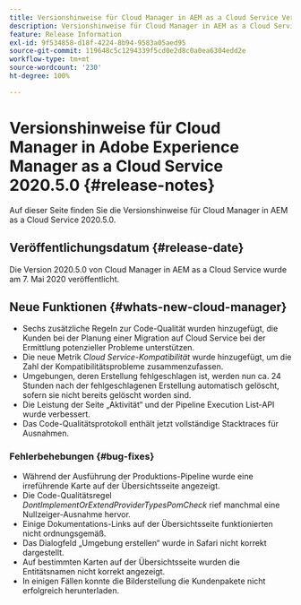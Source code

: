 ```yaml
---
title: Versionshinweise für Cloud Manager in AEM as a Cloud Service Version 2020.5.0
description: Versionshinweise für Cloud Manager in AEM as a Cloud Service Version 2020.5.0
feature: Release Information
exl-id: 9f534858-d18f-4224-8b94-9583a05aed95
source-git-commit: 119648c5c1294339f5cd0e2d8c0a0ea6304edd2e
workflow-type: tm+mt
source-wordcount: '230'
ht-degree: 100%

---
```


# Versionshinweise für Cloud Manager in Adobe Experience Manager as a Cloud Service 2020.5.0 {#release-notes}

Auf dieser Seite finden Sie die Versionshinweise für Cloud Manager in AEM as a Cloud Service 2020.5.0.

## Veröffentlichungsdatum {#release-date}

Die Version 2020.5.0 von Cloud Manager in AEM as a Cloud Service wurde am 7. Mai 2020 veröffentlicht.

## Neue Funktionen {#whats-new-cloud-manager}

* Sechs zusätzliche Regeln zur Code-Qualität wurden hinzugefügt, die Kunden bei der Planung einer Migration auf Cloud Service bei der Ermittlung potenzieller Probleme unterstützen.
* Die neue Metrik *Cloud Service-Kompatibilität* wurde hinzugefügt, um die Zahl der Kompatibilitätsprobleme zusammenzufassen.
* Umgebungen, deren Erstellung fehlgeschlagen ist, werden nun ca. 24 Stunden nach der fehlgeschlagenen Erstellung automatisch gelöscht, sofern sie nicht bereits gelöscht worden sind.
* Die Leistung der Seite „Aktivität“ und der Pipeline Execution List-API wurde verbessert.
* Das Code-Qualitätsprotokoll enthält jetzt vollständige Stacktraces für Ausnahmen.

### Fehlerbehebungen  {#bug-fixes}

* Während der Ausführung der Produktions-Pipeline wurde eine irreführende Karte auf der Übersichtsseite angezeigt.
* Die Code-Qualitätsregel *DontImplementOrExtendProviderTypesPomCheck* rief manchmal eine Nullzeiger-Ausnahme hervor.
* Einige Dokumentations-Links auf der Übersichtsseite funktionierten nicht ordnungsgemäß.
* Das Dialogfeld „Umgebung erstellen“ wurde in Safari nicht korrekt dargestellt.
* Auf bestimmten Karten auf der Übersichtsseite wurden die Entitätsnamen nicht korrekt angezeigt.
* In einigen Fällen konnte die Bilderstellung die Kundenpakete nicht erfolgreich herunterladen.
